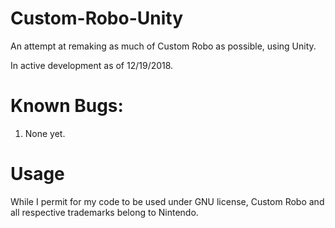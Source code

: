 # Custom-Robo-Unity
An attempt at remaking as much of Custom Robo as possible, using Unity.

In active development as of 12/19/2018.

# Known Bugs:
  1. None yet.
    
# Usage
  While I permit for my code to be used under GNU license, Custom Robo and all respective trademarks belong to Nintendo.

